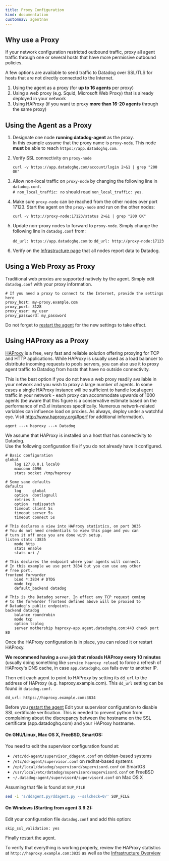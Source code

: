 ```yaml
---
title: Proxy Configuration
kind: documentation
customnav: agentnav
---
```

## Why use a Proxy

If your network configuration restricted outbound traffic, proxy all agent traffic through one or several hosts that have more permissive outbound policies.

A few options are available to send traffic to Datadog over SSL/TLS for
hosts that are not directly connected to the Internet.

1. Using the agent as a proxy (for **up to 16 agents** per proxy)
2. Using a web proxy (e.g. Squid, Microsoft Web Proxy) that is already deployed in your network
3. Using HAProxy (if you want to proxy **more than 16-20 agents** through the
same proxy)

## Using the Agent as a Proxy

1. Designate one node **running datadog-agent** as the proxy.  
    In this example assume that the proxy name is `proxy-node`. This node **must** be able to reach `https://app.datadoghq.com`.

2. Verify SSL connectivity on `proxy-node`  
    ```
    curl -v https://app.datadoghq.com/account/login 2>&1 | grep "200 OK"
    ```

3. Allow non-local traffic on `proxy-node` by changing the following line in `datadog.conf`.  
     `# non_local_traffic: no` should read `non_local_traffic: yes`.

4. Make sure `proxy-node` can be reached from the other nodes over port 17123. Start the agent on the `proxy-node` and run on the other nodes:

    `curl -v http://proxy-node:17123/status 2>&1 | grep "200 OK"`

5. Update non-proxy nodes to forward to `proxy-node`. Simply change the following line in `datadog.conf` from:

    `dd_url: https://app.datadoghq.com`
to
    `dd_url: http://proxy-node:17123`

6. Verify on the [Infrastructure page](https://app.datadoghq.com/infrastructure#overview) that all nodes report data to Datadog.

## Using a Web Proxy as Proxy

Traditional web proxies are supported natively by the agent. Simply
edit `datadog.conf` with your proxy information.

```
# If you need a proxy to connect to the Internet, provide the settings here
proxy_host: my-proxy.example.com
proxy_port: 3128
proxy_user: my_user
proxy_password: my_password
```

Do not forget to [restart the agent](/agent/faq/start-stop-restart-the-datadog-agent) for the new settings to take effect.

## Using HAProxy as a Proxy

[HAProxy](http://haproxy.1wt.eu) is a free, very fast and reliable
solution offering proxying for TCP and HTTP applications. While
HAProxy is usually used as a load balancer to distribute incoming
requests to pools servers, you can also use it to proxy agent traffic
to Datadog from hosts that have no outside connectivity.

This is the best option if you do not have a web proxy readily available
in your network and you wish to proxy a large number of agents. In some cases a single HAProxy instance will be sufficient to handle local agent traffic in your network - each proxy can accommodate upwards of 1000 agents (be aware that this figure is a conservative estimate based on the performance of m3.xl instances specifically. Numerous network-related variables can influence load on proxies. As always, deploy under a watchful eye. Visit http://www.haproxy.org/#perf for additional information).

`agent ---> haproxy ---> Datadog`

We assume that HAProxy is installed on a host that has connectivity to Datadog.  
Use the following configuration file if you do not already have it configured.

```
# Basic configuration
global
    log 127.0.0.1 local0
    maxconn 4096
    stats socket /tmp/haproxy

# Some sane defaults
defaults
    log     global
    option  dontlognull
    retries 3
    option  redispatch
    timeout client 5s
    timeout server 5s
    timeout connect 5s

# This declares a view into HAProxy statistics, on port 3835
# You do not need credentials to view this page and you can
# turn it off once you are done with setup.
listen stats :3835
    mode http
    stats enable
    stats uri /

# This declares the endpoint where your agents will connect.
# In this example we use port 3834 but you can use any other
# free port.
frontend forwarder
    bind *:3834 # DTDG
    mode tcp
    default_backend datadog

# This is the Datadog server. In effect any TCP request coming
# to the forwarder frontend defined above will be proxied to
# Datadog's public endpoints.
backend datadog
    balance roundrobin
    mode tcp
    option tcplog
    server mothership haproxy-app.agent.datadoghq.com:443 check port 80
```

Once the HAProxy configuration is in place, you can reload it or restart HAProxy.

**We recommend having a `cron` job that reloads HAProxy every 10 minutes** (usually doing something like `service haproxy reload`) to force a refresh of HAProxy's DNS cache, in case `app.datadoghq.com` fails over to another IP.

Then edit each agent to point to HAProxy by setting its `dd_url` to the address of HAProxy (e.g. haproxy.example.com). This `dd_url` setting can be found in `datadog.conf`.

`dd_url: https://haproxy.example.com:3834`

Before you [restart the agent](/agent/faq/start-stop-restart-the-datadog-agent) Edit your supervisor configuration to disable SSL certificate verification. This is needed to prevent python from complaining about the discrepancy between the hostname on the SSL certificate (app.datadoghq.com) and your HAProxy hostname.

####  On GNU/Linux, Mac OS X, FreeBSD, SmartOS:
You need to edit the supervisor configuration found at:

* `/etc/dd-agent/supervisor_ddagent.conf` on debian-based systems
* `/etc/dd-agent/supervisor.conf` on redhat-based systems
* `/opt/local/datadog/supervisord/supervisord.conf` on SmartOS
* `/usr/local/etc/datadog/supervisord/supervisord.conf` on FreeBSD
* `~/.datadog-agent/supervisord/supervisord.conf` on Mac OS X

Assuming that file is found at `SUP_FILE`
```bash
sed -i 's/ddagent.py/ddagent.py --sslcheck=0/' SUP_FILE
```

#### On Windows (Starting from agent 3.9.2):

Edit your configuration file `datadog.conf` and add this option:
```
skip_ssl_validation: yes
```

Finally [restart the agent](/agent/faq/start-stop-restart-the-datadog-agent/#windows).

To verify that everything is working properly, review the
HAProxy statistics at `http://haproxy.example.com:3835` as well as
the [Infrastructure Overview](https://app.datadoghq.com/infrastructure)